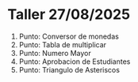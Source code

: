 # Taller 27/08/2025

1. Punto: Conversor de monedas
2. Punto: Tabla de multiplicar
3. Punto: Numero Mayor
4. Punto: Aprobacion de Estudiantes
5. Punto: Triangulo de Asteriscos
